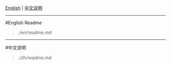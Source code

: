 [English](nglish-readme) | [中文说明](#中文说明)

---

#English Readme

> ./en/readme.md

---

#中文说明

> ./zh/readme.md
